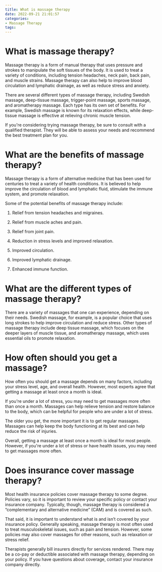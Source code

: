 ```yaml
---
title: What is massage therapy 
date: 2022-09-21 21:01:57
categories:
- Massage Therapy
tags:
---
```



# What is massage therapy? 

Massage therapy is a form of manual therapy that uses pressure and strokes to manipulate the soft tissues of the body. It is used to treat a variety of conditions, including tension headaches, neck pain, back pain, and muscle strains. Massage therapy can also help to improve blood circulation and lymphatic drainage, as well as reduce stress and anxiety.

There are several different types of massage therapy, including Swedish massage, deep-tissue massage, trigger-point massage, sports massage, and aromatherapy massage. Each type has its own set of benefits. For example, Swedish massage is known for its relaxation effects, while deep-tissue massage is effective at relieving chronic muscle tension.

If you're considering trying massage therapy, be sure to consult with a qualified therapist. They will be able to assess your needs and recommend the best treatment plan for you.

#  What are the benefits of massage therapy? 

Massage therapy is a form of alternative medicine that has been used for centuries to treat a variety of health conditions. It is believed to help improve the circulation of blood and lymphatic fluid, stimulate the immune system, and promote relaxation.

Some of the potential benefits of massage therapy include:

1. Relief from tension headaches and migraines.

2. Relief from muscle aches and pain.

3. Relief from joint pain.

4. Reduction in stress levels and improved relaxation.

5. Improved circulation.

6. Improved lymphatic drainage.

7. Enhanced immune function.

#  What are the different types of massage therapy? 

There are a variety of massages that one can experience, depending on their needs. Swedish massage, for example, is a popular choice that uses long strokes to help improve circulation and reduce stress. Other types of massage therapy include deep tissue massage, which focuses on the deeper layers of muscle tissue, and aromatherapy massage, which uses essential oils to promote relaxation.

#  How often should you get a massage? 

How often you should get a massage depends on many factors, including your stress level, age, and overall health. However, most experts agree that getting a massage at least once a month is ideal.

If you're under a lot of stress, you may need to get massages more often than once a month. Massages can help relieve tension and restore balance to the body, which can be helpful for people who are under a lot of stress. 

The older you get, the more important it is to get regular massages. Massages can help keep the body functioning at its best and can help reduce the risk of injuries. 

Overall, getting a massage at least once a month is ideal for most people. However, if you're under a lot of stress or have health issues, you may need to get massages more often.

#  Does insurance cover massage therapy?

Most health insurance policies cover massage therapy to some degree. Policies vary, so it is important to review your specific policy or contact your insurance company. Typically, though, massage therapy is considered a “complementary and alternative medicine” (CAM) and is covered as such.

That said, it is important to understand what is and isn’t covered by your insurance policy. Generally speaking, massage therapy is most often used to treat musculoskeletal issues, such as pain and tension. However, some policies may also cover massages for other reasons, such as relaxation or stress relief.

Therapists generally bill insurers directly for services rendered. There may be a co-pay or deductible associated with massage therapy, depending on your policy. If you have questions about coverage, contact your insurance company directly.
